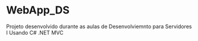 # WebApp_DS
Projeto desenvolvido durante as aulas de Desenvolviemnto para Servidores I 
Usando C# .NET MVC 

